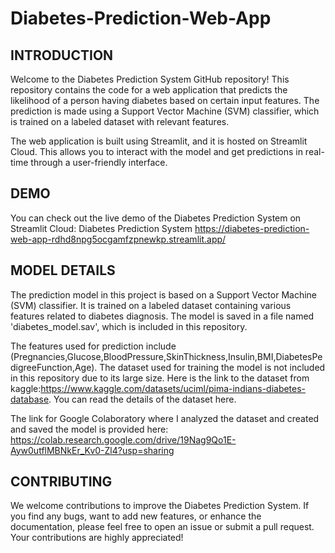 # Diabetes-Prediction-Web-App

## INTRODUCTION
Welcome to the Diabetes Prediction System GitHub repository! This repository contains the code for a web application that predicts the likelihood of a person having diabetes based on certain input features. The prediction is made using a Support Vector Machine (SVM) classifier, which is trained on a labeled dataset with relevant features.

The web application is built using Streamlit, and it is hosted on Streamlit Cloud. This allows you to interact with the model and get predictions in real-time through a user-friendly interface.

## DEMO
You can check out the live demo of the Diabetes Prediction System on Streamlit Cloud: Diabetes Prediction System
https://diabetes-prediction-web-app-rdhd8npg5ocgamfzpnewkp.streamlit.app/

## MODEL DETAILS
The prediction model in this project is based on a Support Vector Machine (SVM) classifier. It is trained on a labeled dataset containing various features related to diabetes diagnosis. The model is saved in a file named 'diabetes_model.sav', which is included in this repository.

The features used for prediction include (Pregnancies,Glucose,BloodPressure,SkinThickness,Insulin,BMI,DiabetesPedigreeFunction,Age). The dataset used for training the model is not included in this repository due to its large size. Here is the link to the dataset from kaggle:https://www.kaggle.com/datasets/uciml/pima-indians-diabetes-database. You can read the details of the dataset here.

The link for Google Colaboratory where I analyzed the dataset and created and saved the model is provided here: https://colab.research.google.com/drive/19Nag9Qo1E-Ayw0utflMBNkEr_Kv0-Zl4?usp=sharing

## CONTRIBUTING
We welcome contributions to improve the Diabetes Prediction System. If you find any bugs, want to add new features, or enhance the documentation, please feel free to open an issue or submit a pull request. Your contributions are highly appreciated!

